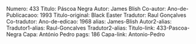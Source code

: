 Numero: 433
Titulo: Páscoa Negra
Autor: James Blish
Co-autor: 
Ano-de-Publicacaoo: 1993
Titulo-original: Black Easter
Tradutor: Raul Gonçalves
Co-tradutor: 
Ano-de-edicao: 1968
alias: James-Blish
Autor2-alias: 
Tradutor1-alias: Raul-Goncalves
Tradutor2-alias: 
Titulo-link: 433-Pascoa-Negra
Capa: António Pedro
pags: 186
Capa-link: Antonio-Pedro